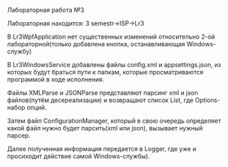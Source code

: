 Лабораторная работа №3 

Лабораторная находится: 3 semestr->ISP->Lr3

В Lr3WpfApplication нет существенных изменений относительно 2-ой лабораторной(только добавлена кнопка, останавливающая Windows-службу)

В Lr3WindowsService добавлены файлы config.xml и appsettings.json, из которых будут браться пути к папкам, которые просматриваются программой в ходе исполнения. 

Файлы XMLParse и JSONParse представляют парсинг xml и json файлов(путём десереализации) и возвращают список List<Options>, где Options-набор опций.

Затем файл ConfigurationManager, который в свою очередь определяет какой файл нужно будет парсить(xml или json), вызывает нужный парсер.

Далее полученная информация передается в Logger, где уже и просиходит действие самой Windows-службы).
